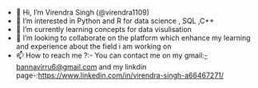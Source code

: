- 👋 Hi, I’m Virendra Singh (@virendra1109) 
- 👀 I’m interested in Python and R for data science , SQL ,C++
- 🌱 I’m currently learning concepts for data visulisation
- 💞️ I’m looking to collaborate on the platform which enhance my learning and experience about the field i am working on
- 📫 How to reach me ?:- You can contact me on my gmail:-bannavirru6@gmail.com and my linkdin page-:https://www.linkedin.com/in/virendra-singh-a66467271/
